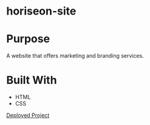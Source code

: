 # horiseon-site

# Purpose
A website that offers marketing and branding services.

# Built With
* HTML
* CSS

[Deployed Project](https://vcrichtonhill.github.io/horiseon-site/)
